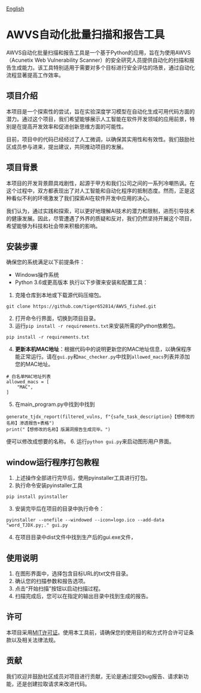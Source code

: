 [English](README_EN.md)

# AWVS自动化批量扫描和报告工具

AWVS自动化批量扫描和报告工具是一个基于Python的应用，旨在为使用AWVS（Acunetix Web Vulnerability Scanner）的安全研究人员提供自动化的扫描和报告生成能力。该工具特别适用于需要对多个目标进行安全评估的场景，通过自动化流程显著提高工作效率。

## 项目介绍

本项目是一个探索性的尝试，旨在实验深度学习模型在自动化生成可用代码方面的潜力。通过这个项目，我们希望能够展示人工智能在软件开发领域的应用前景，特别是在提高开发效率和促进创新思维方面的可能性。

目前，项目中的代码已经经过了人工微调，以确保其实用性和有效性。我们鼓励社区成员参与进来，提出建议，共同推动项目的发展。

## 项目背景

本项目的开发背景颇具戏剧性，起源于甲方和我们公司之间的一系列冷嘲热讽。在这个过程中，双方都表现出了对人工智能和自动化程序的抵制态度。然而，正是这种看似不利的环境激发了我们探索AI在软件开发中应用的决心。

我们认为，通过实践和探索，可以更好地理解AI技术的潜力和限制，进而引导技术的健康发展。因此，尽管遭遇了外界的质疑和反对，我们仍然坚持开展这个项目，希望能够为科技和社会带来积极的影响。

## 安装步骤

确保您的系统满足以下前提条件：

* Windows操作系统
* Python 3.6或更高版本
执行以下步骤来安装和配置工具：

1. 克隆仓库到本地或下载源代码压缩包。
```plain
git clone https://github.com/tiger652814/AWVS_fished.git
```
2. 打开命令行界面，切换到项目目录。
3. 运行`pip install -r requirements.txt`来安装所需的Python依赖包。
```plain
pip install -r requirements.txt
```
4. **更新本机MAC地址**：根据代码中的说明更新您的MAC地址信息，以确保程序能正常运行。请在`gui.py`和`mac_checker.py`中找到`allowed_macs`列表并添加您的MAC地址。
```plain
# 白名单MAC地址列表
allowed_macs = [
    "MAC",
]
```
5. 在main_program.py中找到中找到
```plain
generate_tjdx_report(filtered_vulns, f"{safe_task_description}【想修改的名称】渗透报告+表格")
print("【想修改的名称】版漏洞报告生成完毕。")
```
便可以修改成想要的名称。
6. 运行`python gui.py`来启动图形用户界面。

## window运行程序打包教程

1. 上述操作全部进行完毕后，使用pyinstaller工具进行打包。
2. 执行命令安装pyinstaller工具
```plain
pip install pyinstaller
```
3. 安装完毕后在项目的目录中执行命令：
```plain
pyinstaller --onefile --windowed --icon=logo.ico --add-data "word_TJDX.py;." gui.py
```
4. 在项目目录中dist文件中找到生产后的gui.exe文件，

## 使用说明

1. 在图形界面中，选择包含目标URL的txt文件目录。
2. 确认您的扫描参数和报告选项。
3. 点击“开始扫描”按钮以启动扫描过程。
4. 扫描完成后，您可以在指定的输出目录中找到生成的报告。

## 许可

本项目采用[MIT许可证](LICENSE)。使用本工具前，请确保您的使用目的和方式符合许可证条款以及相关法律法规。

## 贡献

我们欢迎并鼓励社区成员对项目进行贡献，无论是通过提交bug报告、请求新功能，还是创建拉取请求来改进代码。

